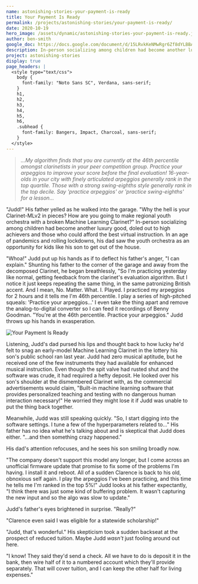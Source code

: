 ```yaml
---
name: astonishing-stories-your-payment-is-ready
title: Your Payment Is Ready
permalink: /projects/astonishing-stories/your-payment-is-ready/
date: 2020-10-19
hero_image: /assets/dynamic/astonishing-stories-your-payment-is-ready.jpg
author: ben-smith
google_doc: https://docs.google.com/document/d/15LRvkKeNMwRgr6Zf8dYLBBAqhpBxIyLP_WBE16H-PCg/edit
description: In-person socializing among children had become another luxury good, doled out to high achievers and those who could afford the best virtual instruction.
project: astonishing-stories
display: true
page_headers: |
  <style type="text/css">
    body {
      font-family: "Noto Sans SC", Verdana, sans-serif;
    }
    h1,
    h2,
    h3,
    h4,
    h5,
    h6,
    .subhead {
      font-family: Bangers, Impact, Charcoal, sans-serif;
    }
  </style>
---
```

> _...My algorithm finds that you are currently at the 46th percentile amongst clarinetists in your peer competition group. Practice your arpeggios to improve your score before the final evaluation! 16-year-olds in your city with finely articulated arpeggios generally rank in the top quartile. Those with a strong swing-eighths style generally rank in the top decile. Say 'practice arpeggios' or 'practice swing-eighths' for a lesson..._

"Judd!" His father yelled as he walked into the garage. "Why the hell is your Clarinet-MLv2 in pieces? How are you going to make regional youth orchestra with a broken Machine Learning Clarinet?" In-person socializing among children had become another luxury good, doled out to high achievers and those who could afford the best virtual instruction. In an age of pandemics and rolling lockdowns, his dad saw the youth orchestra as an opportunity for kids like his son to get out of the house.

"Whoa!" Judd put up his hands as if to deflect his father's anger, "I can explain." Shunting his father to the corner of the garage and away from the decomposed Clarinet, he began breathlessly, "So I'm practicing yesterday like normal, getting feedback from the clarinet's evaluation algorithm. But I notice it just keeps repeating the same thing, in the same patronizing British accent. And I mean, No. Matter. What. I. Played. I practiced my arpeggios for 2 hours and it tells me I'm 46th percentile. I play a series of high-pitched squeals: 'Practice your arpeggios...' I even take the thing apart and remove the analog-to-digital converter so I can feed it recordings of Benny Goodman. "You're at the 46th percentile. Practice your arpeggios." Judd throws up his hands in exasperation.  

<img
  src="{{ page.hero_image }}"
  alt="Your Payment Is Ready"
  class="fn mw-100 fr-m ml4-m mr2-m mt1-m mb2-m mw5-m fr-l ml4-l mr1-l mt2-l mb2-l mw6-l" />

Listening, Judd's dad pursed his lips and thought back to how lucky he'd felt to snag an early-model Machine Learning Clarinet in the lottery his son's public school ran last year. Judd had zero musical aptitude, but he received one of the few instruments they had available for enhanced musical instruction. Even though the spit valve had rusted shut and the software was crude, it had required a hefty deposit. He looked over his son's shoulder at the dismembered Clarinet with, as the commercial advertisements would claim, "Built-in machine learning software that provides personalized teaching and testing with no dangerous human interaction necessary!"  He worried they might lose it if Judd was unable to put the thing back together.

Meanwhile, Judd was still speaking quickly. "So, I start digging into the software settings. I tune a few of the hyperparameters related to..." His father has no idea what he's talking about and is skeptical that Judd does either. "...and then something crazy happened."

His dad's attention refocuses, and he sees his son smiling broadly now.

"The company doesn't support this model any longer, but I come across an unofficial firmware update that promise to fix some of the problems I'm having. I install it and reboot. All of a sudden Clarence is back to his old, obnoxious self again. I play the arpeggios I've been practicing, and this time he tells me I'm ranked in the top 5%!" Judd looks at his father expectantly, "I think there was just some kind of buffering problem. It wasn't capturing the new input and so the algo was slow to update."

Judd's father's eyes brightened in surprise. "Really?"

"Clarence even said I was eligible for a statewide scholarship!"

"Judd, that's wonderful." His skepticism took a sudden backseat at the prospect of reduced tuition. Maybe Judd _wasn't_ just fooling around out here.

"I know! They said they'd send a check. All we have to do is deposit it in the bank, then wire half of it to a numbered account which they'll provide separately. That will cover tuition, and I can keep the other half for living expenses."
